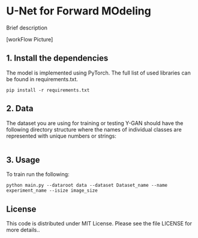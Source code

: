 # U-Net for Forward MOdeling

Brief description

[workFlow Picture]      


## 1. Install the dependencies
The model is implemented using PyTorch. The full list of used libraries can be found in requirements.txt.
```
pip install -r requirements.txt
```

## 2. Data
The dataset you are using for training or testing Y-GAN should have the following directory structure where the names of individual classes are represented with unique numbers or strings:

```

```

## 3. Usage
To train run the following:

```
python main.py --dataroot data --dataset Dataset_name --name experiment_name --isize image_size
```

## License
This code is distributed under MIT License. Please see the file LICENSE for more details..

